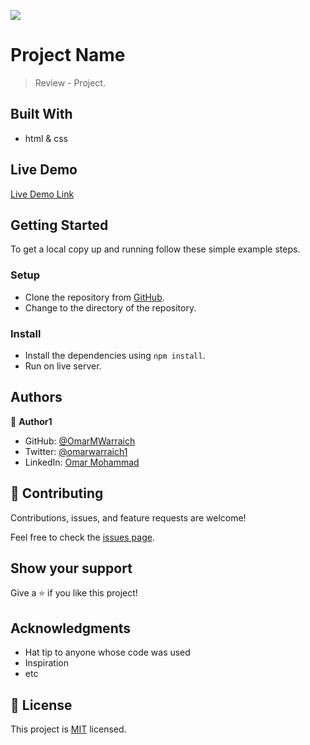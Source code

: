 ![](https://img.shields.io/badge/Microverse-blueviolet)

# Project Name

> Review - Project.

## Built With

- html & css

## Live Demo 

[Live Demo Link]()

## Getting Started

To get a local copy up and running follow these simple example steps.

### Setup

- Clone the repository from [GitHub](https://github.com/OmarMWarraich/ReviewProject).
- Change to the directory of the repository.

### Install

- Install the dependencies using `npm install`.
- Run on live server.

## Authors

👤 **Author1**

- GitHub: [@OmarMWarraich](https://github.com/OmarMWarraich)
- Twitter: [@omarwarraich1](https://twitter.com/@omarwarraich1)
- LinkedIn: [Omar Mohammad](https://www.linkedin.com/in/omar-mohammad-a9902847/)

## 🤝 Contributing

Contributions, issues, and feature requests are welcome!

Feel free to check the [issues page](../../issues/).

## Show your support

Give a ⭐️ if you like this project!

## Acknowledgments

- Hat tip to anyone whose code was used
- Inspiration
- etc

## 📝 License

This project is [MIT](./MIT.md) licensed.

